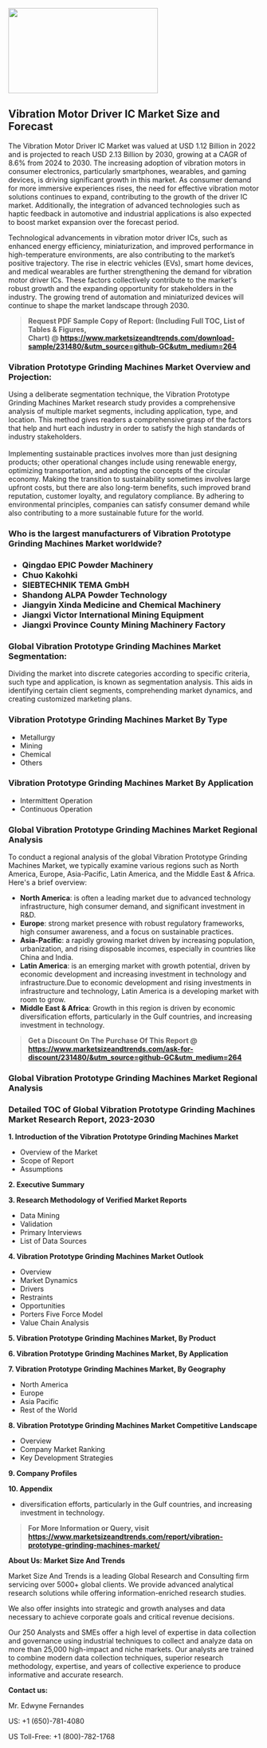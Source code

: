 <p><img class="alignnone size-medium wp-image-20088" src="https://ffe5etoiles.com/wp-content/uploads/2024/12/MST1-300x171.png" alt="" width="300" height="171" /></p><h2>Vibration Motor Driver IC Market Size and Forecast</h2><p>The Vibration Motor Driver IC Market was valued at USD 1.12 Billion in 2022 and is projected to reach USD 2.13 Billion by 2030, growing at a CAGR of 8.6% from 2024 to 2030. The increasing adoption of vibration motors in consumer electronics, particularly smartphones, wearables, and gaming devices, is driving significant growth in this market. As consumer demand for more immersive experiences rises, the need for effective vibration motor solutions continues to expand, contributing to the growth of the driver IC market. Additionally, the integration of advanced technologies such as haptic feedback in automotive and industrial applications is also expected to boost market expansion over the forecast period.</p><p>Technological advancements in vibration motor driver ICs, such as enhanced energy efficiency, miniaturization, and improved performance in high-temperature environments, are also contributing to the market’s positive trajectory. The rise in electric vehicles (EVs), smart home devices, and medical wearables are further strengthening the demand for vibration motor driver ICs. These factors collectively contribute to the market's robust growth and the expanding opportunity for stakeholders in the industry. The growing trend of automation and miniaturized devices will continue to shape the market landscape through 2030.</p></p><blockquote id="" class=""><strong>Request PDF Sample Copy of Report: (Including Full TOC, List of Tables &amp; Figures, Chart)&nbsp;@&nbsp;<strong><a href="https://www.marketsizeandtrends.com/download-sample/231480/&utm_source=github-GC&utm_medium=264" target="_blank">https://www.marketsizeandtrends.com/download-sample/231480/&utm_source=github-GC&utm_medium=264</a></strong></strong></blockquote><h3 id="" class="">Vibration Prototype Grinding Machines Market&nbsp;Overview and Projection:</h3><p id="" class="">Using a deliberate segmentation technique, the Vibration Prototype Grinding Machines Market research study provides a comprehensive analysis of multiple market segments, including application, type, and location. This method gives readers a comprehensive grasp of the factors that help and hurt each industry in order to satisfy the high standards of industry stakeholders. <br /> <br />Implementing sustainable practices involves more than just designing products; other operational changes include using renewable energy, optimizing transportation, and adopting the concepts of the circular economy. Making the transition to sustainability sometimes involves large upfront costs, but there are also long-term benefits, such improved brand reputation, customer loyalty, and regulatory compliance. By adhering to environmental principles, companies can satisfy consumer demand while also contributing to a more sustainable future for the world.</p><h3 id="" class="">Who is the largest manufacturers of&nbsp;Vibration Prototype Grinding Machines Market worldwide?</h3><h3 class=""><p><ul><li>Qingdao EPIC Powder Machinery </li><li> Chuo Kakohki </li><li> SIEBTECHNIK TEMA GmbH </li><li> Shandong ALPA Powder Technology </li><li> Jiangyin Xinda Medicine and Chemical Machinery </li><li> Jiangxi Victor International Mining Equipment </li><li> Jiangxi Province County Mining Machinery Factory</li></ul></p></h3><h3 id="" class="">Global&nbsp;Vibration Prototype Grinding Machines Market Segmentation:</h3><p id="" class="">Dividing the market into discrete categories according to specific criteria, such type and application, is known as segmentation analysis. This aids in identifying certain client segments, comprehending market dynamics, and creating customized marketing plans.</p><h3 id="" class="">Vibration Prototype Grinding Machines Market&nbsp;By Type</h3><p><p><ul><li>Metallurgy</li><li> Mining</li><li> Chemical</li><li> Others</p></li></ul></p></p><h3 id="" class="">Vibration Prototype Grinding Machines Market&nbsp;By Application</h3><p class=""><p><ul><li>Intermittent Operation</li><li> Continuous Operation</li></ul></p></p><h3 id="" class="">Global Vibration Prototype Grinding Machines Market Regional Analysis</h3><p id="" class="">To conduct a regional analysis of the global Vibration Prototype Grinding Machines Market, we typically examine various regions such as North America, Europe, Asia-Pacific, Latin America, and the Middle East &amp; Africa. Here's a brief overview:</p><ul><li><strong>North America</strong>: is often a leading market due to advanced technology infrastructure, high consumer demand, and significant investment in R&amp;D.</li><li><strong>Europe</strong>: strong market presence with robust regulatory frameworks, high consumer awareness, and a focus on sustainable practices.</li><li><strong>Asia-Pacific</strong>: a rapidly growing market driven by increasing population, urbanization, and rising disposable incomes, especially in countries like China and India.</li><li><strong>Latin America</strong>: is an emerging market with growth potential, driven by economic development and increasing investment in technology and infrastructure.Due to economic development and rising investments in infrastructure and technology, Latin America is a developing market with room to grow.</li><li><strong>Middle East &amp; Africa</strong>: Growth in this region is driven by economic diversification efforts, particularly in the Gulf countries, and increasing investment in technology.</li></ul><blockquote id="" class=""><strong>Get a Discount On The Purchase Of This Report @ <strong><a href="https://www.marketsizeandtrends.com/ask-for-discount/231480/&utm_source=github-GC&utm_medium=264" target="_blank">https://www.marketsizeandtrends.com/ask-for-discount/231480/&utm_source=github-GC&utm_medium=264</a></strong></strong></blockquote><h3 id="" class="">Global Vibration Prototype Grinding Machines Market Regional Analysis</h3><h3 id="" class="">Detailed TOC of Global Vibration Prototype Grinding Machines Market Research Report, 2023-2030</h3><p id="" class=""><strong>1. Introduction of the Vibration Prototype Grinding Machines Market</strong></p><ul><li>Overview of the Market</li><li>Scope of Report</li><li>Assumptions</li></ul><p id="" class=""><strong>2. Executive Summary</strong></p><p id="" class=""><strong>3. Research Methodology of Verified Market Reports</strong></p><ul><li>Data Mining</li><li>Validation</li><li>Primary Interviews</li><li>List of Data Sources</li></ul><p id="" class=""><strong>4. Vibration Prototype Grinding Machines Market Outlook</strong></p><ul><li>Overview</li><li>Market Dynamics</li><li>Drivers</li><li>Restraints</li><li>Opportunities</li><li>Porters Five Force Model</li><li>Value Chain Analysis</li></ul><p id="" class=""><strong>5. Vibration Prototype Grinding Machines Market, By Product</strong></p><p id="" class=""><strong>6. Vibration Prototype Grinding Machines Market, By Application</strong></p><p id="" class=""><strong>7. Vibration Prototype Grinding Machines Market, By Geography</strong></p><ul><li>North America</li><li>Europe</li><li>Asia Pacific</li><li>Rest of the World</li></ul><p id="" class=""><strong>8. Vibration Prototype Grinding Machines Market Competitive Landscape</strong></p><ul><li>Overview</li><li>Company Market Ranking</li><li>Key Development Strategies</li></ul><p id="" class=""><strong>9. Company Profiles</strong></p><p id="" class=""><strong>10. Appendix</strong></p><ul><li>diversification efforts, particularly in the Gulf countries, and increasing investment in technology.</li></ul><blockquote id="" class=""><strong>For More Information or Query, visit <strong><strong><a href="https://www.marketsizeandtrends.com/report/vibration-prototype-grinding-machines-market/" target="_blank">https://www.marketsizeandtrends.com/report/vibration-prototype-grinding-machines-market/</a></strong></strong></strong></blockquote><p id="" class=""><strong>About Us: Market Size And Trends</strong></p><p id="" class="">Market Size And Trends is a leading Global Research and Consulting firm servicing over 5000+ global clients. We provide advanced analytical research solutions while offering information-enriched research studies.</p><p id="" class="">We also offer insights into strategic and growth analyses and data necessary to achieve corporate goals and critical revenue decisions.</p><p id="" class="">Our 250 Analysts and SMEs offer a high level of expertise in data collection and governance using industrial techniques to collect and analyze data on more than 25,000 high-impact and niche markets. Our analysts are trained to combine modern data collection techniques, superior research methodology, expertise, and years of collective experience to produce informative and accurate research.</p><p id="" class=""><strong>Contact us:</strong></p><p id="" class="">Mr. Edwyne Fernandes</p><p id="" class="">US: +1 (650)-781-4080</p><p id="" class="">US Toll-Free: +1 (800)-782-1768</p>
